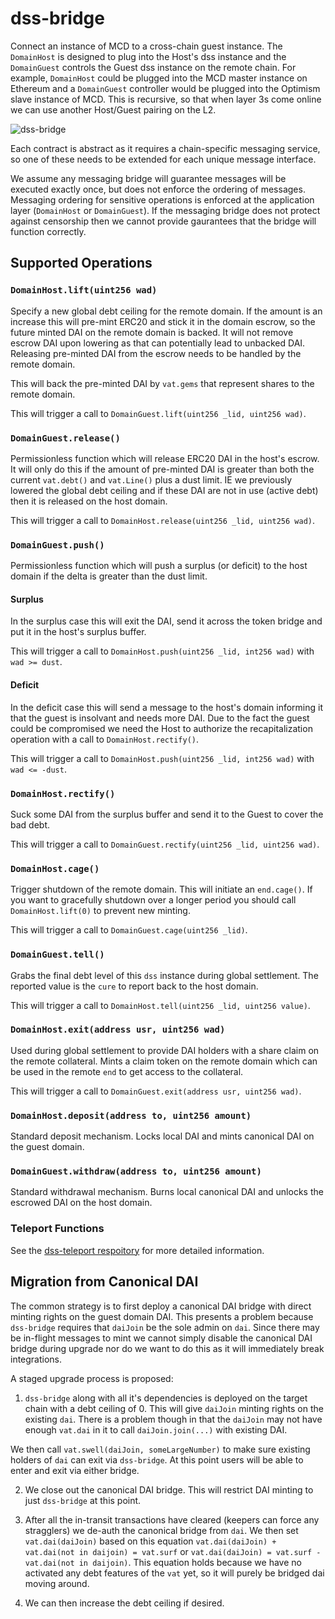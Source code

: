 # dss-bridge

Connect an instance of MCD to a cross-chain guest instance. The `DomainHost` is designed to plug into the Host's dss instance and the `DomainGuest` controls the Guest dss instance on the remote chain. For example, `DomainHost` could be plugged into the MCD master instance on Ethereum and a `DomainGuest` controller would be plugged into the Optimism slave instance of MCD. This is recursive, so that when layer 3s come online we can use another Host/Guest pairing on the L2.

![dss-bridge](https://imgur.com/uEruNWB.png)

Each contract is abstract as it requires a chain-specific messaging service, so one of these needs to be extended for each unique message interface.

We assume any messaging bridge will guarantee messages will be executed exactly once, but does not enforce the ordering of messages. Messaging ordering for sensitive operations is enforced at the application layer (`DomainHost` or `DomainGuest`). If the messaging bridge does not protect against censorship then we cannot provide gaurantees that the bridge will function correctly.

## Supported Operations

### `DomainHost.lift(uint256 wad)`

Specify a new global debt ceiling for the remote domain. If the amount is an increase this will pre-mint ERC20 and stick it in the domain escrow, so the future minted DAI on the remote domain is backed. It will not remove escrow DAI upon lowering as that can potentially lead to unbacked DAI. Releasing pre-minted DAI from the escrow needs to be handled by the remote domain.

This will back the pre-minted DAI by `vat.gems` that represent shares to the remote domain.

This will trigger a call to `DomainGuest.lift(uint256 _lid, uint256 wad)`.

### `DomainGuest.release()`

Permissionless function which will release ERC20 DAI in the host's escrow. It will only do this if the amount of pre-minted DAI is greater than both the current `vat.debt()` and `vat.Line()` plus a dust limit. IE we previously lowered the global debt ceiling and if these DAI are not in use (active debt) then it is released on the host domain.

This will trigger a call to `DomainHost.release(uint256 _lid, uint256 wad)`.

### `DomainGuest.push()`

Permissionless function which will push a surplus (or deficit) to the host domain if the delta is greater than the dust limit.

#### Surplus

In the surplus case this will exit the DAI, send it across the token bridge and put it in the host's surplus buffer.

This will trigger a call to `DomainHost.push(uint256 _lid, int256 wad)` with `wad >= dust`.

#### Deficit

In the deficit case this will send a message to the host's domain informing it that the guest is insolvant and needs more DAI. Due to the fact the guest could be compromised we need the Host to authorize the recapitalization operation with a call to `DomainHost.rectify()`.

This will trigger a call to `DomainHost.push(uint256 _lid, int256 wad)` with `wad <= -dust`.

### `DomainHost.rectify()`

Suck some DAI from the surplus buffer and send it to the Guest to cover the bad debt.

This will trigger a call to `DomainGuest.rectify(uint256 _lid, uint256 wad)`.

### `DomainHost.cage()`

Trigger shutdown of the remote domain. This will initiate an `end.cage()`. If you want to gracefully shutdown over a longer period you should call `DomainHost.lift(0)` to prevent new minting.

This will trigger a call to `DomainGuest.cage(uint256 _lid)`.

### `DomainGuest.tell()`

Grabs the final debt level of this `dss` instance during global settlement. The reported value is the `cure` to report back to the host domain.

This will trigger a call to `DomainHost.tell(uint256 _lid, uint256 value)`.

### `DomainHost.exit(address usr, uint256 wad)`

Used during global settlement to provide DAI holders with a share claim on the remote collateral. Mints a claim token on the remote domain which can be used in the remote `end` to get access to the collateral.

This will trigger a call to `DomainGuest.exit(address usr, uint256 wad)`.

### `DomainHost.deposit(address to, uint256 amount)`

Standard deposit mechanism. Locks local DAI and mints canonical DAI on the guest domain.

### `DomainGuest.withdraw(address to, uint256 amount)`

Standard withdrawal mechanism. Burns local canonical DAI and unlocks the escrowed DAI on the host domain.

### Teleport Functions

See the [dss-teleport respoitory](https://github.com/makerdao/dss-teleport) for more detailed information.

## Migration from Canonical DAI

The common strategy is to first deploy a canonical DAI bridge with direct minting rights on the guest domain DAI. This presents a problem because `dss-bridge` requires that `daiJoin` be the sole admin on `dai`. Since there may be in-flight messages to mint we cannot simply disable the canonical DAI bridge during upgrade nor do we want to do this as it will immediately break integrations.

A staged upgrade process is proposed:

1. `dss-bridge` along with all it's dependencies is deployed on the target chain with a debt ceiling of 0. This will give `daiJoin` minting rights on the existing `dai`. There is a problem though in that the `daiJoin` may not have enough `vat.dai` in it to call `daiJoin.join(...)` with existing DAI.

We then call `vat.swell(daiJoin, someLargeNumber)` to make sure existing holders of `dai` can exit via `dss-bridge`. At this point users will be able to enter and exit via either bridge.

2. We close out the canonical DAI bridge. This will restrict DAI minting to just `dss-bridge` at this point.

3. After all the in-transit transactions have cleared (keepers can force any stragglers) we de-auth the canonical bridge from `dai`. We then set `vat.dai(daiJoin)` based on this equation `vat.dai(daiJoin) + vat.dai(not in daijoin) = vat.surf` or `vat.dai(daiJoin) = vat.surf - vat.dai(not in daijoin)`. This equation holds because we have no activated any debt features of the `vat` yet, so it will purely be bridged dai moving around.

4. We can then increase the debt ceiling if desired.
